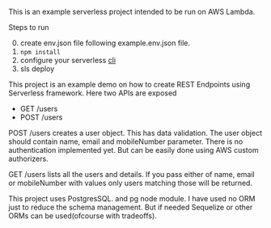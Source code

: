 This is an example serverless project intended to be run on AWS Lambda.

Steps to run

0. create env.json file following example.env.json file.
1. `npm install`
2. configure your serverless [cli](https://github.com/serverless/serverless)
3. sls deploy

This project is an example demo on how to create REST Endpoints using Serverless framework.
Here two APIs are exposed
* GET /users
* POST /users

POST /users creates a user object. This has data validation. The user object should contain name, email and mobileNumber parameter. There is no authentication implemented yet. But can be easily done using AWS custom authorizers.

GET /users lists all the users and details. If you pass either of name, email or mobileNumber with values only users matching those will be returned.

This project uses PostgresSQL. and pg node module. I have used no ORM just to reduce the schema management. But if needed Sequelize or other ORMs can be used(ofcourse with tradeoffs).